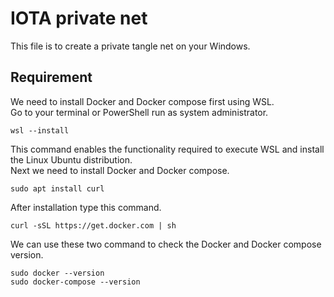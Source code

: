 # IOTA  private net
This file is to create a private tangle net on your Windows.  
  
## Requirement  
We need to install Docker and Docker compose first using WSL.  
Go to your terminal or PowerShell run as system administrator.  
```
wsl --install
```  
This command enables the functionality required to execute WSL and install the Linux Ubuntu distribution.  
Next we need to install Docker and Docker compose.  
```
sudo apt install curl
```  
After installation type this command.  
```
curl -sSL https://get.docker.com | sh
```  
We can use these two command to check the Docker and Docker compose version.
```
sudo docker --version  
sudo docker-compose --version
```

